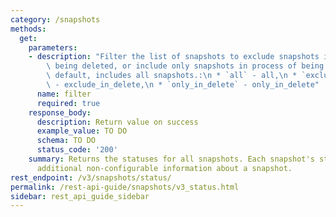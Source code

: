 ```yaml
---
category: /snapshots
methods:
  get:
    parameters:
    - description: "Filter the list of snapshots to exclude snapshots in process of\
        \ being deleted, or include only snapshots in process of being deleted. By\
        \ default, includes all snapshots.:\n * `all` - all,\n * `exclude_in_delete`\
        \ - exclude_in_delete,\n * `only_in_delete` - only_in_delete"
      name: filter
      required: true
    response_body:
      description: Return value on success
      example_value: TO DO
      schema: TO DO
      status_code: '200'
    summary: Returns the statuses for all snapshots. Each snapshot's status includes
      additional non-configurable information about a snapshot.
rest_endpoint: /v3/snapshots/status/
permalink: /rest-api-guide/snapshots/v3_status.html
sidebar: rest_api_guide_sidebar
---
```

